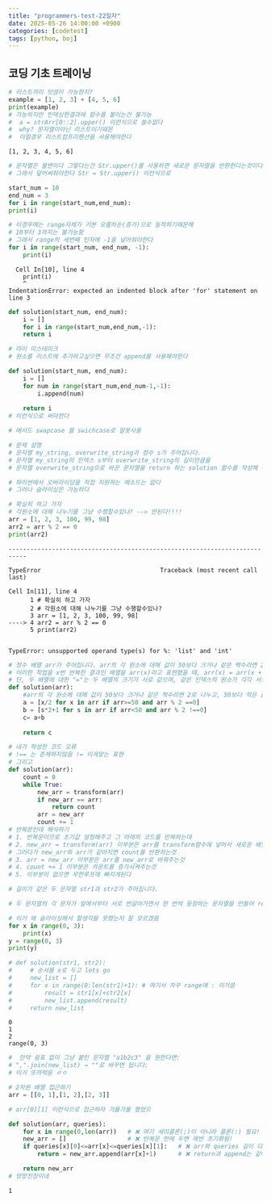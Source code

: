 ```yaml
---
title: "programmers-test-22일자"
date: 2025-05-26 14:00:00 +0900
categories: [codetest]
tags: [python, boj]
---
```


## 코딩 기초 트레이닝


```python
# 리스트끼리 덧셈이 가능한지?
example = [1, 2, 3] + [4, 5, 6]
print(example)
# 가능하지만 인덱싱한결과에 함수를 붙이는건 불가능
#  a = strArr[0::2].upper() 이런식으로 쓸수없다
#  why? 문자열이아닌 리스트이기때문
#  이럴경우 리스트컴프리헨션을 사용해야한다
```

    [1, 2, 3, 4, 5, 6]
    


```python
# 문자열은 불변이다 그렇다는건 Str.upper()를 사용하면 새로운 문자열을 반환한다는것이다.
# 그래서 덮어써줘야한다 Str = Str.upper() 이런식으로
```


```python
start_num = 10
end_num = 3
for i in range(start_num,end_num):
print(i)

# 이경우에는 range자체가 기본 오름차순(증가)으로 동작하기때문에
# 10부터 3까지는 불가능함 
# 그래서 range의 세번째 인자에 -1을 넣어줘야한다
for i in range(start_num, end_num, -1):
    print(i)
```


      Cell In[10], line 4
        print(i)
        ^
    IndentationError: expected an indented block after 'for' statement on line 3
    



```python
def solution(start_num, end_num):
    i = []
    for i in range(start_num,end_num,-1):
    return i

# 마이 미스테이크
# 원소를 리스트에 추가하고싶으면 무조건 append를 사용해야한다

def solution(start_num, end_num):
    i = []
    for num in range(start_num,end_num-1,-1):
        i.append(num)
        
    return i
# 이런식으로 써야한다
```


```python
# 메서드 swapcase 를 swichcase로 잘못사용
```


```python
# 문제 설명
# 문자열 my_string, overwrite_string과 정수 s가 주어집니다.
# 문자열 my_string의 인덱스 s부터 overwrite_string의 길이만큼을
# 문자열 overwrite_string으로 바꾼 문자열을 return 하는 solution 함수를 작성해 주세요.

# 파이썬에서 오버라이딩을 직접 지원하는 메소드는 없다
# 그러나 슬라이싱은 가능하다
```


```python
# 확실히 하고 가자
# 각원소에 대해 나누기를 그냥 수행할수있나? --> 안된다!!!!
arr = [1, 2, 3, 100, 99, 98]
arr2 = arr % 2 == 0
print(arr2)
```


    ---------------------------------------------------------------------------

    TypeError                                 Traceback (most recent call last)

    Cell In[11], line 4
          1 # 확실히 하고 가자
          2 # 각원소에 대해 나누기를 그냥 수행할수있나?
          3 arr = [1, 2, 3, 100, 99, 98]
    ----> 4 arr2 = arr % 2 == 0
          5 print(arr2)
    

    TypeError: unsupported operand type(s) for %: 'list' and 'int'



```python
# 정수 배열 arr가 주어집니다. arr의 각 원소에 대해 값이 50보다 크거나 같은 짝수라면 2로 나누고, 50보다 작은 홀수라면 2를 곱하고 다시 1을 더합니다.
# 이러한 작업을 x번 반복한 결과인 배열을 arr(x)라고 표현했을 때, arr(x) = arr(x + 1)인 x가 항상 존재합니다. 이러한 x 중 가장 작은 값을 return 하는 solution 함수를 완성해 주세요.
# 단, 두 배열에 대한 "="는 두 배열의 크기가 서로 같으며, 같은 인덱스의 원소가 각각 서로 같음을 의미합니다.
def solution(arr):
    #arr의 각 원소에 대해 값이 50보다 크거나 같은 짝수라면 2로 나누고, 50보다 작은 홀수라면 2를 곱하고 다시 1을 더합니다.
    a = [x/2 for x in arr if arr>=50 and arr % 2 ==0]
    b = [s*2+1 for s in arr if arr<50 and arr % 2 !==0]
    c= a+b
    
    return c

# 내가 작성한 코드 오류
# !== 는 존재하지않음 != 이게맞는 표현
# 그리고 
def solution(arr):
    count = 0
    while True:
        new_arr = transform(arr)
        if new_arr == arr:
            return count
        arr = new_arr
        count += 1
# 반복문인데 해석하기
# 1. 반복문이므로 초기값 설정해주고 그 아래의 코드를 반복하는데
# 2. new_arr = transform(arr) 이부분은 arr를 transform함수에 넣어서 새로운 배열을 만들어주는것
# 그러다가 new_arr와 arr가 같아지면 count를 반환하는것
# 3. arr = new_arr 이부분은 arr를 new_arr로 바꿔주는것
# 4. count += 1 이부분은 카운트를 증가시켜주는것
# 5. 이부분이 없으면 무한루프에 빠지게된다
```


```python
# 길이가 같은 두 문자열 str1과 str2가 주어집니다.

# 두 문자열의 각 문자가 앞에서부터 서로 번갈아가면서 한 번씩 등장하는 문자열을 만들어 return 하는 solution 함수를 완성해 주세요.

# 이거 왜 슬라이싱해서 할생각을 못했는지 잘 모르겠음
for x in range(0, 3):
    print(x)
y = range(0, 3)
print(y)

# def solution(str1, str2):
#     # 순서를 x로 두고 lets go
#     new_list = []
#     for x in range(0:len(str1)+1): # 여기서 자꾸 range에 : 이거씀
#         result = str1[x]+str2[x]
#         new_list.append(result)
#     return new_list
```

    0
    1
    2
    range(0, 3)
    


```python
#  만약 쉼표 없이 그냥 붙인 문자열 "a1b2c3" 을 원한다면:
# ",".join(new_list) → ""로 바꾸면 됩니다:
# 이거 또까먹음 ㄹㅇ
```


```python
# 2차원 배열 접근하기	
arr = [[0, 1],[1, 2],[2, 3]]

# arr[0][1] 이런식으로 접근하자 가물가물 했었으

def solution(arr, queries):
    for x in range(0,len(arr))   # ❌ 여기 세미콜론(;)이 아니라 콜론(:) 필요!
    new_arr = []                 # ❌ 반복문 안에 두면 매번 초기화됨!
    if queries[x][0]<=arr[x]<=queries[x][1]:   # ❌ arr와 queries 길이 다를 수도 있음
        return = new_arr.append(arr[x]+1)      # ❌ return과 append는 같이 못 씀

    return new_arr
# 엉망진창이네
```




    1




```python

```


```python

```
